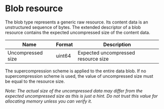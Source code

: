 # Blob resource

The blob type represents a generic raw resource. Its content data is an unstructured sequence of bytes. The extended descriptor of a blob resource contains the expected uncompressed size of the content data.

Name                   | Format     | Description
-----------------------|------------|-----------------------------
Uncompressed size      | uint64     | Expected uncompressed resource size

The supercompression scheme is applied to the entire data blob. If no supercompression scheme is used, the value of uncompressed size must be equal to the resource size.

*Note: The actual size of the uncompressed data may differ from the expected uncompressed size as this is just a hint. Do not trust this value for allocating memory unless you can verify it.*
